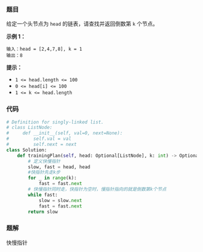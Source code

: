 ### 题目

给定一个头节点为 `head` 的链表，请查找并返回倒数第 `k` 个节点。

**示例 1：**

```
输入：head = [2,4,7,8], k = 1
输出：8
``` 

**提示：**

- `1 <= head.length <= 100`
- `0 <= head[i] <= 100`
- `1 <= k <= head.length`

### 代码

```python
# Definition for singly-linked list.
# class ListNode:
#     def __init__(self, val=0, next=None):
#         self.val = val
#         self.next = next
class Solution:
    def trainingPlan(self, head: Optional[ListNode], k: int) -> Optional[ListNode]:
        # 定义快慢指针
        slow, fast = head, head
        #快指针先走k步
        for _ in range(k):
            fast = fast.next
        # 快慢指针同时走，快指针为空时，慢指针指向的就是倒数第k个节点
        while fast:
            slow = slow.next
            fast = fast.next
        return slow
```

### 题解

快慢指针    